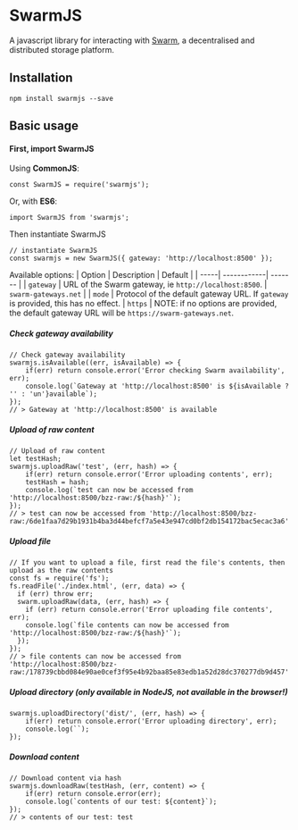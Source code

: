 # SwarmJS
A javascript library for interacting with [Swarm](https://swarm-guide.readthedocs.io/en/latest/), a decentralised and distributed storage platform.

## Installation
```
npm install swarmjs --save
```

## Basic usage
#### First, import SwarmJS
Using **CommonJS**:
```
const SwarmJS = require('swarmjs');
```
Or, with **ES6**:
```
import SwarmJS from 'swarmjs';
```
Then instantiate SwarmJS
```
// instantiate SwarmJS
const swarmjs = new SwarmJS({ gateway: 'http://localhost:8500' });
```
Available options:
| Option | Description | Default |
| -----| ------------| ------- |
| `gateway` | URL of the Swarm gateway, ie `http://localhost:8500`. | `swarm-gateways.net` |
| `mode` | Protocol of the default gateway URL. If `gateway` is provided, this has no effect. | `https` |
NOTE: if no options are provided, the default gateway URL will be `https://swarm-gateways.net`.
##### Check gateway availability
```
// Check gateway availability
swarmjs.isAvailable((err, isAvailable) => {
    if(err) return console.error('Error checking Swarm availability', err);
    console.log(`Gateway at 'http://localhost:8500' is ${isAvailable ? '' : 'un'}available`);
});
// > Gateway at 'http://localhost:8500' is available
```
##### Upload of raw content
```
// Upload of raw content
let testHash;
swarmjs.uploadRaw('test', (err, hash) => {
    if(err) return console.error('Error uploading contents', err);
    testHash = hash;
    console.log(`test can now be accessed from 'http://localhost:8500/bzz-raw:/${hash}'`);
});
// > test can now be accessed from 'http://localhost:8500/bzz-raw:/6de1faa7d29b1931b4ba3d44befcf7a5e43e947cd0bf2db154172bac5ecac3a6'
```
##### Upload file
```
// If you want to upload a file, first read the file's contents, then upload as the raw contents
const fs = require('fs');
fs.readFile('./index.html', (err, data) => {
  if (err) throw err;
  swarm.uploadRaw(data, (err, hash) => {
    if (err) return console.error('Error uploading file contents', err);
    console.log(`file contents can now be accessed from 'http://localhost:8500/bzz-raw:/${hash}'`);
  });
});
// > file contents can now be accessed from 'http://localhost:8500/bzz-raw:/178739cbbd084e90ae0cef3f95e4b92baa85e83edb1a52d28dc370277db9d457'
```
##### Upload directory (only available in NodeJS, not available in the browser!)
```
swarmjs.uploadDirectory('dist/', (err, hash) => {
    if(err) return console.error('Error uploading directory', err);
    console.log(``);
});
```
##### Download content
```
// Download content via hash
swarmjs.downloadRaw(testHash, (err, content) => {
    if(err) return console.error(err);
    console.log(`contents of our test: ${content}`);
});
// > contents of our test: test
```